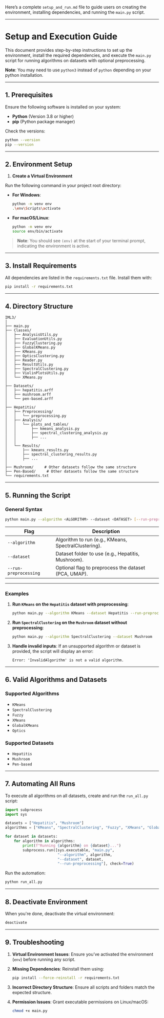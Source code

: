 Here’s a complete `setup_and_run.md` file to guide users on creating the environment, installing dependencies, and running the `main.py` script.

---

# **Setup and Execution Guide**

This document provides step-by-step instructions to set up the environment, install the required dependencies, and execute the `main.py` script for running algorithms on datasets with optional preprocessing.

**Note**: You may need to use `python3` instead of  `python` depending on your python installation.

---

## **1. Prerequisites**

Ensure the following software is installed on your system:

- **Python** (Version 3.8 or higher)
- **pip** (Python package manager)

Check the versions:
```bash
python --version
pip --version
```

---

## **2. Environment Setup**

1. **Create a Virtual Environment**

Run the following command in your project root directory:

- **For Windows**:
   ```bash
   python -m venv env
   .\env\Scripts\activate
   ```

- **For macOS/Linux**:
   ```bash
   python -m venv env
   source env/bin/activate
   ```

> **Note**: You should see `(env)` at the start of your terminal prompt, indicating the environment is active.

---

## **3. Install Requirements**

All dependencies are listed in the `requirements.txt` file. Install them with:

```bash
pip install -r requirements.txt
```

---

## **4. Directory Structure**

```plaintext
IML3/
│
├── main.py
├── Classes/
│   ├── AnalysisUtils.py
│   ├── EvaluationUtils.py
│   ├── FuzzyClustering.py
│   ├── GlobalKMeans.py
│   ├── KMeans.py
│   ├── OpticsClustering.py
│   ├── Reader.py
│   ├── ResultUtils.py
│   ├── SpectralClustering.py
│   ├── ViolinPlotsUtils.py
│   └── XMeans.py
│
├── Datasets/
│   ├── hepatitis.arff
│   ├── mushroom.arff
│   └── pen-based.arff
│
├── Hepatitis/
│   ├── Preprocessing/
│   │   └── preprocessing.py
│   ├── Analysis/
│   │   └── plots_and_tables/
│   │       ├── kmeans_analysis.py
│   │       ├── spectral_clustering_analysis.py
│   │       ├── ...
│   │       
│   └── Results/
│       ├── kmeans_results.py
│       ├── spectral_clustering_results.py
│       ├── ...
│
├── Mushroom/     # Other datasets follow the same structure
├── Pen-Based/     # Other datasets follow the same structure
└── requirements.txt
```

---

## **5. Running the Script**

### **General Syntax**

```bash
python main.py --algorithm <ALGORITHM> --dataset <DATASET> [--run-preprocessing]
```

| Flag                 | Description                                              |
|-----------------------|----------------------------------------------------------|
| `--algorithm`         | Algorithm to run (e.g., KMeans, SpectralClustering).     |
| `--dataset`           | Dataset folder to use (e.g., Hepatitis, Mushroom).       |
| `--run-preprocessing` | Optional flag to preprocess the dataset (PCA, UMAP).     |

---

### **Examples**

1. **Run `KMeans` on the `Hepatitis` dataset with preprocessing**:
   ```bash
   python main.py --algorithm KMeans --dataset Hepatitis --run-preprocessing
   ```

2. **Run `SpectralClustering` on the `Mushroom` dataset without preprocessing**:
   ```bash
   python main.py --algorithm SpectralClustering --dataset Mushroom
   ```

3. **Handle invalid inputs**:
   If an unsupported algorithm or dataset is provided, the script will display an error:
   ```
   Error: 'InvalidAlgorithm' is not a valid algorithm.
   ```

---

## **6. Valid Algorithms and Datasets**

### **Supported Algorithms**
- `KMeans`
- `SpectralClustering`
- `Fuzzy`
- `XMeans`
- `GlobalKMeans`
- `Optics`

### **Supported Datasets**
- `Hepatitis`
- `Mushroom`
- `Pen-based`

---

## **7. Automating All Runs**

To execute all algorithms on all datasets, create and run the `run_all.py` script:

```python
import subprocess
import sys

datasets = ["Hepatitis", "Mushroom"]
algorithms = ["KMeans", "SpectralClustering", "Fuzzy", "XMeans", "GlobalKMeans", "Optics"]

for dataset in datasets:
    for algorithm in algorithms:
        print(f"Running {algorithm} on {dataset}...")
        subprocess.run([sys.executable, "main.py", 
                        "--algorithm", algorithm, 
                        "--dataset", dataset, 
                        "--run-preprocessing"], check=True)
```

Run the automation:
```bash
python run_all.py
```

---

## **8. Deactivate Environment**

When you're done, deactivate the virtual environment:

```bash
deactivate
```

---

## **9. Troubleshooting**

1. **Virtual Environment Issues**: Ensure you’ve activated the environment (`env`) before running any script.

2. **Missing Dependencies**: Reinstall them using:
   ```bash
   pip install --force-reinstall -r requirements.txt
   ```

3. **Incorrect Directory Structure**: Ensure all scripts and folders match the expected structure.

4. **Permission Issues**: Grant executable permissions on Linux/macOS:
   ```bash
   chmod +x main.py
   ```

